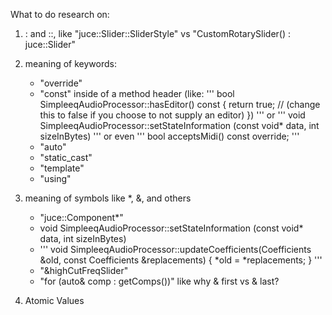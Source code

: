 

What to do research on:
1) : and ::, like "juce::Slider::SliderStyle" vs "CustomRotarySlider() : juce::Slider"
2) meaning of keywords:
    - "override"
    - "const" inside of a method header (like:
    '''
        bool SimpleeqAudioProcessor::hasEditor() const
        {
            return true; // (change this to false if you choose to not supply an editor)
        })
    '''
    or 
    '''
    void SimpleeqAudioProcessor::setStateInformation (const void\* data, int sizeInBytes)
    '''
    or even
    '''
    bool acceptsMidi() const override;
    '''
    - "auto"
    - "static_cast"
    - "template"
    - "using"
    
3) meaning of symbols like \*, &, and others
    - "juce::Component\*"
    - void SimpleeqAudioProcessor::setStateInformation (const void\* data, int sizeInBytes)
    - '''
        void SimpleeqAudioProcessor::updateCoefficients(Coefficients &old, const Coefficients &replacements)
        {
            \*old = \*replacements;
        }
      '''
    - "&highCutFreqSlider"
    - "for (auto& comp : getComps())" like why & first vs & last?
4) Atomic Values

      
      
    
    
